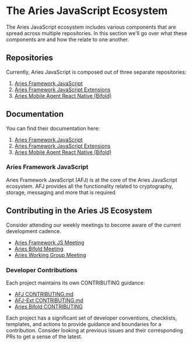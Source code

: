 # The Aries JavaScript Ecosystem

The Aries JavaScript ecosystem includes various components that are spread across multiple repositories. In this section we'll go over what these components are and how the relate to one another.

## Repositories

Currently, Aries JavaScript is composed out of three separate repositories:

1. [Aries Framework JavaScript](https://github.com/hyperledger/aries-framework-javascript)
2. [Aries Framework JavaScript Extensions](https://github.com/hyperledger/aries-framework-javascript-ext)
3. [Aries Mobile Agent React Native (Bifold)](https://github.com/hyperledger/aries-mobile-agent-react-native)

## Documentation
You can find their documentation here:

1. [Aries Framework JavaScript](https://aries.js.org/guides)
2. [Aries Framework JavaScript Extensions](https://aries.js.org/guides/extensions)
3. [Aries Mobile Agent React Native (Bifold)](https://github.com/hyperledger/aries-mobile-agent-react-native/blob/main/README.md)

### Aries Framework JavaScript

Aries Framework JavaScript (AFJ) is at the core of the Aries JavaScript ecosystem. AFJ provides all the functionality related to cryptography, storage, messaging and more that is required

## Contributing in the Aries JS Ecosystem

Consider attending our weekly meetings to become aware of the current development cadence.

- [Aries Framework JS Meeting](https://wiki.hyperledger.org/display/ARIES/Framework+JS+Meetings)
- [Aries Bifold Meeting](https://wiki.hyperledger.org/display/ARIES/Aries+Bifold+User+Group)
- [Aries Working Group Meeting](https://wiki.hyperledger.org/display/ARIES/Aries+Working+Group)

### Developer Contributions

Each project maintains its own CONTRIBUTING guidance:

- [AFJ CONTRIBUTING.md](https://github.com/hyperledger/aries-framework-javascript/blob/main/CONTRIBUTING.md)
- [AFJ-Ext CONTRIBUTING.md](https://github.com/hyperledger/aries-framework-javascript-ext/blob/main/CONTRIBUTING.md)
- [Aries Bifold CONTRIBUTING](https://github.com/hyperledger/aries-mobile-agent-react-native/blob/main/CONTRIBUTING)

Each project has a significant set of developer conventions, checklists, templates, and actions to provide guidance and boundaries for a contribution.
Consider looking at previous issues and their corresponding PRs to get a sense of the latest.
